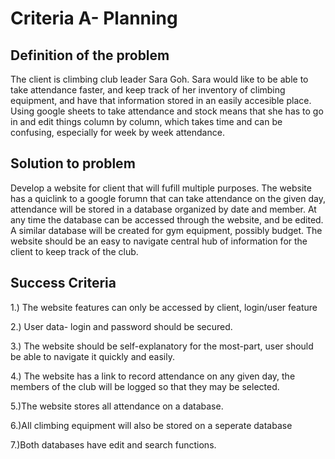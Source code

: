 # Criteria A- Planning

## Definition of the problem
The client is climbing club leader Sara Goh. Sara would like to be able to take attendance faster, and keep track of her inventory of climbing equipment, and have that information stored in an easily accesible place. Using google sheets to take attendance and stock means that she has to go in and edit things column by column, which takes time and can be confusing, especially for week by week attendance.


## Solution to problem
Develop a website for client that will fufill multiple purposes. The website has a quiclink to a google forumn that can take attendance on the given day, attendance will be stored in a database organized by date and member. At any time the database can be accessed through the website, and be edited. A similar database will be created for gym equipment, possibly budget. The website should be an easy to navigate central hub of information for the client to keep track of the club. 


## Success Criteria
1.) The website features can only be accessed by client, login/user feature

2.) User data- login and password should be secured.

3.) The website should be self-explanatory for the most-part, user should be able to navigate it quickly and easily.

4.) The website has a link to record attendance on any given day, the members of the club will be logged so that they may be selected.

5.)The website stores all attendance on a database. 

6.)All climbing equipment will also be stored on a seperate database

7.)Both databases have edit and search functions.

## 

